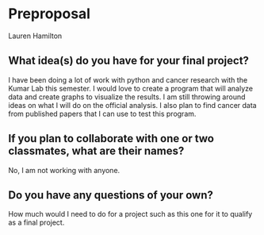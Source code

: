 # Preproposal
Lauren Hamilton

## What idea(s) do you have for your final project?
I have been doing a lot of work with python and cancer research with the Kumar Lab this semester. I would love to create a program that will analyze data and create graphs to visualize the results. I am still throwing around ideas on what I will do on the official analysis. I also plan to find cancer data from published papers that I can use to test this program. 

## If you plan to collaborate with one or two classmates, what are their names?
No, I am not working with anyone.

## Do you have any questions of your own?
How much would I need to do for a project such as this one for it to qualify as a final project.